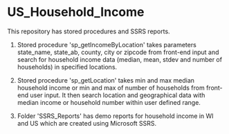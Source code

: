 # US_Household_Income

This repository has stored procedures and SSRS reports.

1. Stored procedure 'sp_getIncomeByLocation' takes parameters state_name, state_ab, county, city or zipcode from front-end input and search for household income data (median, mean, stdev and number of households) in specified locations.

2. Stored procedure 'sp_getLocation' takes min and max median household income or min and max of number of households from front-end user input. It then search location and geographical data with median income or household number within user defined range.

3. Folder 'SSRS_Reports' has demo reports for household income in WI and US which are created using Microsoft SSRS.
